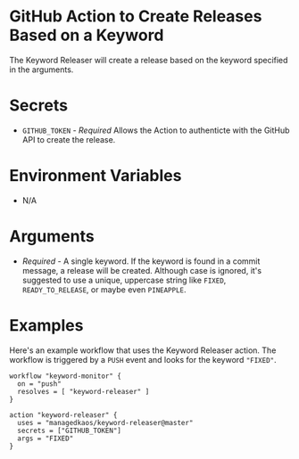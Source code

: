 # GitHub Action to Create Releases Based on a Keyword
The Keyword Releaser will create a release based on the keyword specified in the arguments.

# Secrets
- `GITHUB_TOKEN` - _Required_ Allows the Action to authenticte with the GitHub API to create the release.

# Environment Variables
- N/A

# Arguments
- _Required_ - A single keyword.  If the keyword is found in a commit message, a release will be created.  Although case is ignored, it's suggested to use a unique, uppercase string like `FIXED`, `READY_TO_RELEASE`, or maybe even `PINEAPPLE`.

# Examples
Here's an example workflow that uses the Keyword Releaser action.  The workflow is triggered by a `PUSH` event and looks for the keyword `"FIXED"`.

```
workflow "keyword-monitor" {
  on = "push"
  resolves = [ "keyword-releaser" ]
}

action "keyword-releaser" {
  uses = "managedkaos/keyword-releaser@master"
  secrets = ["GITHUB_TOKEN"]
  args = "FIXED"
}
```

